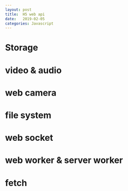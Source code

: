 ```yaml
---
layout: post
title:  H5 web api
date:   2019-02-05 
categories: Javascript 
---
```


# Storage

# video & audio

# web camera

# file system

# web socket

# web worker & server worker

# fetch

